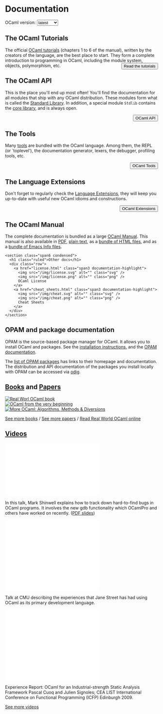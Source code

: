 <!-- ((! set title Docs !)) ((! set documentation !)) ((! set nobreadcrumb !)) -->

<div class="container">
  <h1>Documentation</h1>
  <div class="form-group">
    <form name="Versions">
      <label for="version-selector" style="display: inline"
        >OCaml version:</label
      >
      <select
        class="form-control"
        id="version-selector"
        name="selector"
        style="width: 10ex; vertical-align: baseline"
        onChange="refresh()"
      >
        <option>latest</option>
      </select>
    </form>
  </div>

  <!-- this will fill-in the select above with all versions -->
  <script src="version_selector.js"></script>

  <div class="row">
    <section class="span6 condensed">
      <h1 class="ruled">The OCaml Tutorials</h1>
      <p>
        The official
        <a id="tutref" href="/manual/index.html#sec6">OCaml tutorials</a>
        (chapters 1 to 6 of the manual), written by the creators of the
        language, are the best place to start. They form a complete introduction
        to programming in OCaml, including the module system, objects,
        polymorphism, etc.
        <a id="tutref_b" href="/manual/index.html#sec6">
          <input
            type="button"
            class="btn btn-default"
            style="float: right"
            name="button-tut"
            value="Read the tutorials"
        /></a>
      </p>
    </section>
    <section class="span6 condensed">
      <h1 class="ruled">The OCaml API</h1>
      <p>
        This is the place you'll end up most often! You'll find the
        documentation for all modules that ship with any OCaml distribution.
        These modules form what is called the
        <a id="stdlib" href="/manual/stdlib.html">Standard Library</a>. In
        addition, a special module <code id="stdlib_name">Stdlib</code> contains
        the <a id="corref" href="/manual/core.html">core library</a>, and is
        always open.
      </p>
      <p style="display: flex; justify-content: flex-end">
        <a id="api_b" href="/api/index.html">
          <input
            type="button"
            class="btn btn-default"
            name="button-api"
            value="OCaml API"
        /></a>
      </p>
    </section>
    <section class="span6 condensed">
      <h1 class="ruled">The Tools</h1>
      <p>
        Many <a id="toolref" href="/manual/index.html#sec286">tools</a>
        are bundled with the OCaml language. Among them, the REPL (or
        `toplevel'), the documentation generator, lexers, the debugger,
        profiling tools, etc.
      </p>
      <p style="display: flex; justify-content: flex-end">
        <a id="toolref_b" href="/manual/index.html#sec286">
          <input
            type="button"
            class="btn btn-default"
            name="button-api"
            value="OCaml Tools"
        /></a>
      </p>
    </section>
    <section class="span6 condensed">
      <h1 class="ruled">The Language Extensions</h1>
      <p>
        Don't forget to regularly check the
        <a id="extref" href="/manual/extn.html">Language Extensions</a>, they
        will keep you up-to-date with useful new OCaml idioms and
        constructions.<br />
      </p>
      <p style="display: flex; justify-content: flex-end">
        <a id="extref_b" href="/manual/extn.html">
          <input
            type="button"
            class="btn btn-default"
            name="button-ext"
            value="OCaml Extensions"
        /></a>
      </p>
    </section>
    <section class="span6 condensed">
      <h1 class="ruled">The OCaml Manual</h1>
      <p>
        The complete documentation is bundled as a large
        <a id="manual" href="/manual/index.html"> OCaml Manual</a>. This manual
        is also available in
        <a id="refman-pdf" href="/releases/4.12/ocaml-4.12-refman.pdf">PDF</a>,
        <a id="refman-txt" href="/releases/4.12/ocaml-4.12-refman.txt"
          >plain text</a
        >, as a
        <a id="refman-html" href="/releases/4.12/ocaml-4.12-refman-html.tar.gz"
          >bundle of HTML files</a
        >, and as a
        <a id="refman-info" href="/releases/4.12/ocaml-4.12-refman.info.tar.gz"
          >bundle of Emacs Info files</a
        >.
      </p>
    </section>

    <section class="span6 condensed">
      <h1 class="ruled">Other docs</h1>
      <div class="row">
        <a href="license.html" class="span3 documentation-highlight">
          <img src="/img/license.svg" alt="" class="svg" />
          <img src="/img/license.png" alt="" class="png" />
          OCaml License
        </a>
        <a href="cheat_sheets.html" class="span3 documentation-highlight">
          <img src="/img/cheat.svg" alt="" class="svg" />
          <img src="/img/cheat.png" alt="" class="png" />
          Cheat Sheets
        </a>
      </div>
    </section>

  </div>

  <div class="row">
    <section class="span6 condensed">
      <h1 class="ruled">OPAM and package documentation</h1>
      <p>
        OPAM is the source-based package manager for OCaml. It allows you to
        install OCaml and packages. See the
        <a href="install.html">installation instructions.</a> and the
        <a href="https://opam.ocaml.org/doc/">OPAM documentation</a>.
      </p>
      <p>
        The
        <a href="https://opam.ocaml.org/packages/">list of OPAM packages</a> has
        links to their homepage and documentation. The distribution and API
        documentation of the packages you install locally with OPAM can be
        accessed via <a href="http://erratique.ch/software/odig">odig</a>.
      </p>
    </section>
    <section class="span6 condensed">
      <h1 class="ruled">
        <a href="/learn/books.html">Books</a> and
        <a href="/docs/papers.html">Papers</a>
      </h1>
      <div class="row">
        <div class="span2 documentation-book">
          <a href="https://realworldocaml.org">
            <img src="/img/real-world-ocaml.jpg" alt="Real Worl OCaml book" />
          </a>
        </div>
        <div class="span2 documentation-book">
          <a href="http://ocaml-book.com">
            <img
              src="/img/OCaml_from_beginning.png"
              alt="OCaml from the very beginning"
            />
          </a>
        </div>
        <div class="span2 documentation-book">
          <a
            href="http://ocaml-book.com/more-ocaml-algorithms-methods-diversions/"
          >
            <img
              src="/img/more-ocaml-300-376.png"
              alt="More OCaml: Algorithms, Methods &amp; Diversions"
            />
          </a>
        </div>
      </div>
      <footer>
        <p>
          <a href="/learn/books.html">See more books</a> /
          <a href="/docs/papers.html">See more papers</a> /
          <a href="https://realworldocaml.org">Read Real World OCaml online</a>
        </p>
      </footer>
    </section>
  </div>
  <div class="row">
    <section class="span12 condensed">
      <h1 class="ruled"><a href="/community/media.html">Videos</a></h1>
      <div class="row">
        <div class="span4">
          <p class="documentation-video">
            <iframe
              width="310"
              height="175"
              src="//www.youtube.com/embed/NF2WpWnB-nk?feature=player_detailpage"
              title="Mark Shinwell explains how to track down hard-to-find bugs in OCaml programs"
              frameborder="0"
              allowfullscreen
            ></iframe>
          </p>
          <p>
            In this talk, Mark Shinwell explains how to track down hard-to-find
            bugs in OCaml programs. It involves the new gdb functionality which
            OCamlPro and others have worked on recently. (<a
              href="http://oud.ocaml.org/2012/slides/oud2012-paper5-slides.pdf"
              >PDF slides</a
            >)
          </p>
        </div>
        <div class="span4">
          <p class="documentation-video">
            <iframe
              src="//player.vimeo.com/video/14317442?portrait=0&amp;color=ff9933"
              width="310"
              height="233"
              frameborder="0"
              title="Talk at CMU describing the experiences that Jane Street has had using OCaml as its primary development language"
              webkitallowfullscreen
              mozallowfullscreen
              allowfullscreen
            ></iframe>
          </p>
          <p>
            Talk at CMU describing the experiences that Jane Street has had
            using OCaml as its primary development language.
          </p>
        </div>
        <div class="span4">
          <p class="documentation-video">
            <iframe
              src="//player.vimeo.com/video/6652523?portrait=0&amp;color=ff9933"
              width="310"
              height="233"
              frameborder="0"
              title="Experience Report: OCaml for an Industrial-strength Static Analysis Framework"
              webkitallowfullscreen
              mozallowfullscreen
              allowfullscreen
            ></iframe>
          </p>
          <p>
            Experience Report: OCaml for an Industrial-strength Static Analysis
            Framework Pascal Cuoq and Julien Signoles; CEA LIST International
            Conference on Functional Programming (ICFP) Edinburgh 2009.
          </p>
        </div>
      </div>
      <footer>
        <p><a href="/community/media.html">See more videos</a></p>
      </footer>
    </section>
  </div>
</div>
